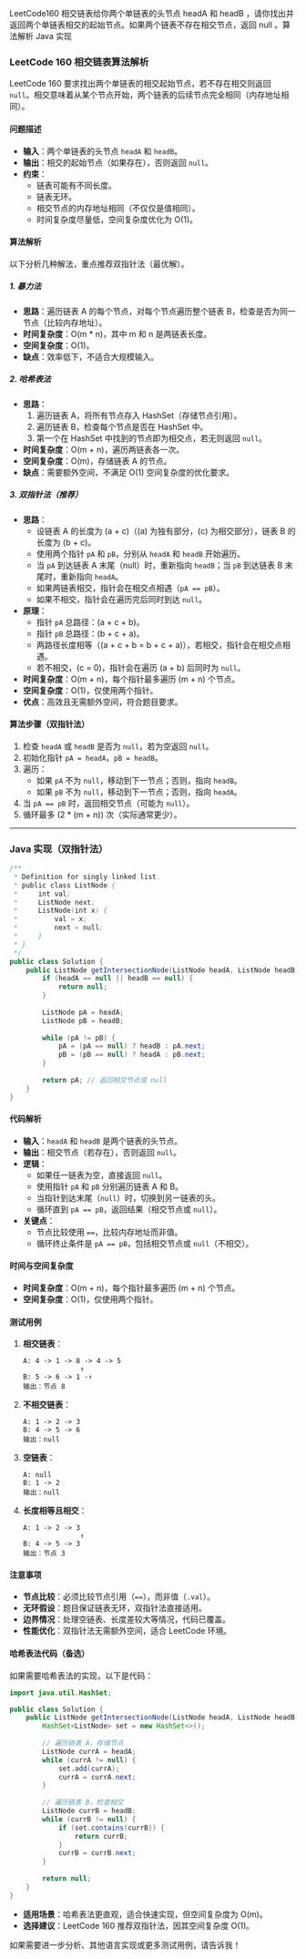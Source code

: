 LeetCode160 相交链表给你两个单链表的头节点 headA 和 headB ，请你找出并返回两个单链表相交的起始节点。如果两个链表不存在相交节点，返回 null 。算法解析 Java 实现


### LeetCode 160 相交链表算法解析

LeetCode 160 要求找出两个单链表的相交起始节点，若不存在相交则返回 `null`。相交意味着从某个节点开始，两个链表的后续节点完全相同（内存地址相同）。

#### 问题描述
- **输入**：两个单链表的头节点 `headA` 和 `headB`。
- **输出**：相交的起始节点（如果存在），否则返回 `null`。
- **约束**：
    - 链表可能有不同长度。
    - 链表无环。
    - 相交节点的内存地址相同（不仅仅是值相同）。
    - 时间复杂度尽量低，空间复杂度优化为 O(1)。

#### 算法解析
以下分析几种解法，重点推荐双指针法（最优解）。

##### 1. 暴力法
- **思路**：遍历链表 A 的每个节点，对每个节点遍历整个链表 B，检查是否为同一节点（比较内存地址）。
- **时间复杂度**：O(m * n)，其中 m 和 n 是两链表长度。
- **空间复杂度**：O(1)。
- **缺点**：效率低下，不适合大规模输入。

##### 2. 哈希表法
- **思路**：
    1. 遍历链表 A，将所有节点存入 HashSet（存储节点引用）。
    2. 遍历链表 B，检查每个节点是否在 HashSet 中。
    3. 第一个在 HashSet 中找到的节点即为相交点，若无则返回 `null`。
- **时间复杂度**：O(m + n)，遍历两链表各一次。
- **空间复杂度**：O(m)，存储链表 A 的节点。
- **缺点**：需要额外空间，不满足 O(1) 空间复杂度的优化要求。

##### 3. 双指针法（推荐）
- **思路**：
    - 设链表 A 的长度为 \(a + c\)（\(a\) 为独有部分，\(c\) 为相交部分），链表 B 的长度为 \(b + c\)。
    - 使用两个指针 `pA` 和 `pB`，分别从 `headA` 和 `headB` 开始遍历。
    - 当 `pA` 到达链表 A 末尾（null）时，重新指向 `headB`；当 `pB` 到达链表 B 末尾时，重新指向 `headA`。
    - 如果两链表相交，指针会在相交点相遇（`pA == pB`）。
    - 如果不相交，指针会在遍历完后同时到达 `null`。
- **原理**：
    - 指针 `pA` 总路径：\(a + c + b\)。
    - 指针 `pB` 总路径：\(b + c + a\)。
    - 两路径长度相等（\(a + c + b = b + c + a\)），若相交，指针会在相交点相遇。
    - 若不相交，\(c = 0\)，指针会在遍历 \(a + b\) 后同时为 `null`。
- **时间复杂度**：O(m + n)，每个指针最多遍历 \(m + n\) 个节点。
- **空间复杂度**：O(1)，仅使用两个指针。
- **优点**：高效且无需额外空间，符合题目要求。

#### 算法步骤（双指针法）
1. 检查 `headA` 或 `headB` 是否为 `null`，若为空返回 `null`。
2. 初始化指针 `pA = headA`，`pB = headB`。
3. 遍历：
    - 如果 `pA` 不为 `null`，移动到下一节点；否则，指向 `headB`。
    - 如果 `pB` 不为 `null`，移动到下一节点；否则，指向 `headA`。
4. 当 `pA == pB` 时，返回相交节点（可能为 `null`）。
5. 循环最多 \(2 * (m + n)\) 次（实际通常更少）。

---

### Java 实现（双指针法）

```java
/**
 * Definition for singly-linked list.
 * public class ListNode {
 *     int val;
 *     ListNode next;
 *     ListNode(int x) {
 *         val = x;
 *         next = null;
 *     }
 * }
 */
public class Solution {
    public ListNode getIntersectionNode(ListNode headA, ListNode headB) {
        if (headA == null || headB == null) {
            return null;
        }
        
        ListNode pA = headA;
        ListNode pB = headB;
        
        while (pA != pB) {
            pA = (pA == null) ? headB : pA.next;
            pB = (pB == null) ? headA : pB.next;
        }
        
        return pA; // 返回相交节点或 null
    }
}
```

#### 代码解析
- **输入**：`headA` 和 `headB` 是两个链表的头节点。
- **输出**：相交节点（若存在），否则返回 `null`。
- **逻辑**：
    - 如果任一链表为空，直接返回 `null`。
    - 使用指针 `pA` 和 `pB` 分别遍历链表 A 和 B。
    - 当指针到达末尾（`null`）时，切换到另一链表的头。
    - 循环直到 `pA == pB`，返回结果（相交节点或 `null`）。
- **关键点**：
    - 节点比较使用 `==`，比较内存地址而非值。
    - 循环终止条件是 `pA == pB`，包括相交节点或 `null`（不相交）。

#### 时间与空间复杂度
- **时间复杂度**：O(m + n)，每个指针最多遍历 \(m + n\) 个节点。
- **空间复杂度**：O(1)，仅使用两个指针。

#### 测试用例
1. **相交链表**：
   ```
   A: 4 -> 1 -> 8 -> 4 -> 5
                 ↑
   B: 5 -> 6 -> 1 -↑
   输出：节点 8
   ```
2. **不相交链表**：
   ```
   A: 1 -> 2 -> 3
   B: 4 -> 5 -> 6
   输出：null
   ```
3. **空链表**：
   ```
   A: null
   B: 1 -> 2
   输出：null
   ```
4. **长度相等且相交**：
   ```
   A: 1 -> 2 -> 3
                 ↑
   B: 4 -> 5 -> 3
   输出：节点 3
   ```

#### 注意事项
- **节点比较**：必须比较节点引用（`==`），而非值（`.val`）。
- **无环假设**：题目保证链表无环，双指针法直接适用。
- **边界情况**：处理空链表、长度差较大等情况，代码已覆盖。
- **性能优化**：双指针法无需额外空间，适合 LeetCode 环境。

#### 哈希表法代码（备选）
如果需要哈希表法的实现，以下是代码：

```java
import java.util.HashSet;

public class Solution {
    public ListNode getIntersectionNode(ListNode headA, ListNode headB) {
        HashSet<ListNode> set = new HashSet<>();
        
        // 遍历链表 A，存储节点
        ListNode currA = headA;
        while (currA != null) {
            set.add(currA);
            currA = currA.next;
        }
        
        // 遍历链表 B，检查相交
        ListNode currB = headB;
        while (currB != null) {
            if (set.contains(currB)) {
                return currB;
            }
            currB = currB.next;
        }
        
        return null;
    }
}
```

- **适用场景**：哈希表法更直观，适合快速实现，但空间复杂度为 O(m)。
- **选择建议**：LeetCode 160 推荐双指针法，因其空间复杂度 O(1)。

如果需要进一步分析、其他语言实现或更多测试用例，请告诉我！